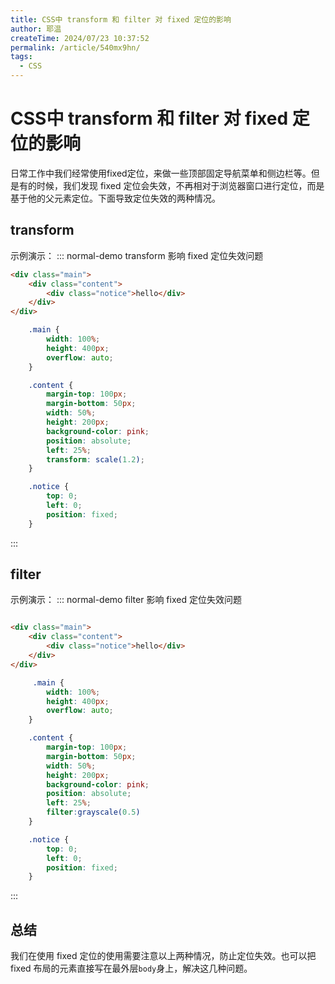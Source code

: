 ```yaml
---
title: CSS中 transform 和 filter 对 fixed 定位的影响
author: 耶温
createTime: 2024/07/23 10:37:52
permalink: /article/540mx9hn/
tags:
  - CSS
---
```

# CSS中 transform 和 filter 对 fixed 定位的影响

日常工作中我们经常使用fixed定位，来做一些顶部固定导航菜单和侧边栏等。但是有的时候，我们发现 fixed 定位会失效，不再相对于浏览器窗口进行定位，而是基于他的父元素定位。下面导致定位失效的两种情况。


## transform
示例演示：
::: normal-demo transform 影响 fixed 定位失效问题
```html
<div class="main">
    <div class="content">
        <div class="notice">hello</div>
    </div>
</div>
```
```css
    .main {
        width: 100%;
        height: 400px;
        overflow: auto;
    }

    .content {
        margin-top: 100px;
        margin-bottom: 50px;
        width: 50%;
        height: 200px;
        background-color: pink;
        position: absolute;
        left: 25%;
        transform: scale(1.2);
    }

    .notice {
        top: 0;
        left: 0;
        position: fixed;
    }
```
:::

## filter

示例演示：
::: normal-demo filter 影响 fixed 定位失效问题
```html

<div class="main">
    <div class="content">
        <div class="notice">hello</div>
    </div>
</div>
```
```css
     .main {
        width: 100%;
        height: 400px;
        overflow: auto;
    }

    .content {
        margin-top: 100px;
        margin-bottom: 50px;
        width: 50%;
        height: 200px;
        background-color: pink;
        position: absolute;
        left: 25%;
        filter:grayscale(0.5)
    }

    .notice {
        top: 0;
        left: 0;
        position: fixed;
    }
```
:::

## 总结

我们在使用 fixed 定位的使用需要注意以上两种情况，防止定位失效。也可以把 fixed 布局的元素直接写在最外层`body`身上，解决这几种问题。
